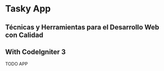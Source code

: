 # Tasky App
## Técnicas y Herramientas para el Desarrollo Web con Calidad 
## With CodeIgniter 3
TODO APP
